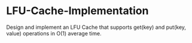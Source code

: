 # LFU-Cache-Implementation
Design and implement an LFU Cache that supports get(key) and put(key, value) operations in O(1) average time.
